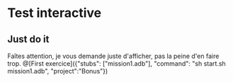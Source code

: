# Test interactive

## Just do it

Faîtes attention, je vous demande juste d'afficher, pas la peine d'en faire trop. 
@[First exercice]({"stubs": ["mission1.adb"], "command": "sh start.sh mission1.adb", "project":"Bonus"})
